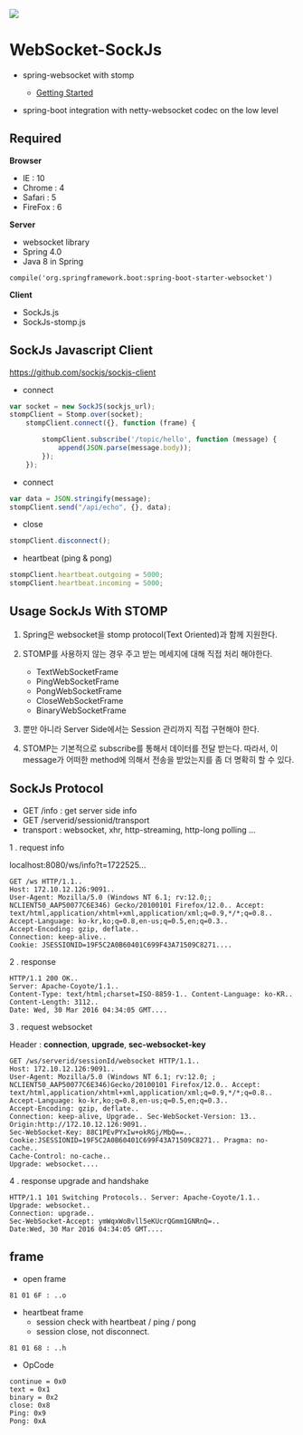 [![](https://badges.gitter.im/chriskacerguis/codeigniter-restserver.png)](https://gitter.im/salmar/spring-websocket-chat)



# WebSocket-SockJs

* spring-websocket with stomp 
    + [Getting Started](https://spring.io/guides/gs/messaging-stomp-websocket/)
    
* spring-boot integration with netty-websocket codec on the low level


## Required

**Browser** 

- IE : 10
- Chrome : 4
- Safari : 5
- FireFox : 6


**Server**
- websocket library  
- Spring 4.0
- Java 8 in Spring
```
compile('org.springframework.boot:spring-boot-starter-websocket')
```

**Client**

- SockJs.js 
- SockJs-stomp.js


## SockJs Javascript Client

https://github.com/sockjs/sockjs-client

- connect
```js
var socket = new SockJS(sockjs_url);
stompClient = Stomp.over(socket);
    stompClient.connect({}, function (frame) {

        stompClient.subscribe('/topic/hello', function (message) {
            append(JSON.parse(message.body));
        });
    });
```
- connect
   
```js
var data = JSON.stringify(message);
stompClient.send("/api/echo", {}, data);
```

- close
```js
stompClient.disconnect();
```   

- heartbeat (ping & pong)
```js
stompClient.heartbeat.outgoing = 5000; 
stompClient.heartbeat.incoming = 5000;    
```


## Usage SockJs With STOMP

1) Spring은 websocket을 stomp protocol(Text Oriented)과 함께 지원한다.  
2) STOMP를 사용하지 않는 경우 주고 받는 메세지에 대해 직접 처리 해야한다.
   + TextWebSocketFrame
   + PingWebSocketFrame
   + PongWebSocketFrame
   + CloseWebSocketFrame
   + BinaryWebSocketFrame

3) 뿐만 아니라 Server Side에서는 Session 관리까지 직접 구현해야 한다.
4) STOMP는 기본적으로 subscribe를 통해서 데이터를 전달 받는다. 따라서, 이 message가 어떠한 method에 의해서 전송을 받았는지를 좀 더 명확히 할 수 있다.


## SockJs Protocol 
- GET /info : get server side info
- GET /serverid/sessionid/transport
- transport : websocket, xhr, http-streaming, http-long polling ... 
   
1 . request info

localhost:8080/ws/info?t=1722525...

````
GET /ws HTTP/1.1..
Host: 172.10.12.126:9091..
User-Agent: Mozilla/5.0 (Windows NT 6.1; rv:12.0;; NCLIENT50_AAP50077C6E346) Gecko/20100101 Firefox/12.0.. Accept: text/html,application/xhtml+xml,application/xml;q=0.9,*/*;q=0.8..
Accept-Language: ko-kr,ko;q=0.8,en-us;q=0.5,en;q=0.3..
Accept-Encoding: gzip, deflate..
Connection: keep-alive..
Cookie: JSESSIONID=19F5C2A0B60401C699F43A71509C8271....
````

2 . response

````
HTTP/1.1 200 OK..
Server: Apache-Coyote/1.1..
Content-Type: text/html;charset=ISO-8859-1.. Content-Language: ko-KR..
Content-Length: 3112..
Date: Wed, 30 Mar 2016 04:34:05 GMT....
````

3 . request websocket

Header : **connection**, **upgrade**, **sec-websocket-key**

````
GET /ws/serverid/sessionId/websocket HTTP/1.1..
Host: 172.10.12.126:9091..
User-Agent: Mozilla/5.0 (Windows NT 6.1; rv:12.0; ; NCLIENT50_AAP50077C6E346)Gecko/20100101 Firefox/12.0.. Accept: text/html,application/xhtml+xml,application/xml;q=0.9,*/*;q=0.8..
Accept-Language: ko-kr,ko;q=0.8,en-us;q=0.5,en;q=0.3..
Accept-Encoding: gzip, deflate..
Connection: keep-alive, Upgrade.. Sec-WebSocket-Version: 13..
Origin:http://172.10.12.126:9091..
Sec-WebSocket-Key: 88C1PEvPYxIw+okRGj/MbQ==..
Cookie:JSESSIONID=19F5C2A0B60401C699F43A71509C8271.. Pragma: no-cache..
Cache-Control: no-cache..
Upgrade: websocket....
````

4 . response upgrade and handshake

````
HTTP/1.1 101 Switching Protocols.. Server: Apache-Coyote/1.1..
Upgrade: websocket..
Connection: upgrade..
Sec-WebSocket-Accept: ymWqxWoBvll5eKUcrQGmm1GNRnQ=..
Date:Wed, 30 Mar 2016 04:34:05 GMT....
````

## frame

- open frame

````
81 01 6F : ..o
````

- heartbeat frame 
  + session check with heartbeat / ping / pong
  + session close, not disconnect.
````
81 01 68 : ..h
````
 
 - OpCode
 
 ````
 continue = 0x0
 text = 0x1
 binary = 0x2
 close: 0x8
 Ping: 0x9
 Pong: 0xA
 ````
